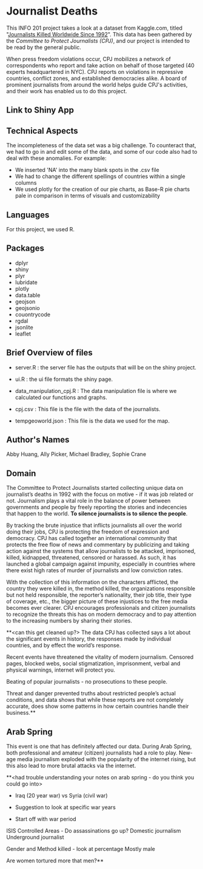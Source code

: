 # Journalist Deaths
This INFO 201 project takes a look at a dataset from Kaggle.com, titled
"[Journalists Killed Worldwide Since 1992](https://www.kaggle.com/qhlearner/journalists-killed-worldwide-since-1992)".
This data has been gathered by the *Committee to Protect Journalists (CPJ)*,
and our project is intended to be read by the general public.

When press freedom violations occur, CPJ mobilizes a network of
 correspondents who report and take action on behalf of those targeted
  (40 experts headquartered in NYC). CPJ reports on violations in
   repressive countries, conflict zones, and established democracies
   alike. A board of prominent journalists from around the world helps
   guide CPJ's activities, and their work has enabled us to do this project.

## Link to Shiny App

## Technical Aspects
The incompleteness of the data set was a big challenge. To counteract
that, we had to go in and edit some of the data, and some of our code
also had to deal with these anomalies. For example:
* We inserted 'NA' into the many blank spots in the .csv file
* We had to change the different spellings of countries within
a single columns
* We used plotly for the creation of our pie charts, as Base-R pie charts
pale in comparison in terms of visuals and customizability

## Languages
For this project, we used R.

## Packages
* dplyr
* shiny
* plyr
* lubridate
* plotly
* data.table
* geojson
* geojsonio
* couontrycode
* rgdal
* jsonlite
* leaflet

## Brief Overview of files
* server.R : the server file has the outputs that will be on the shiny project.

* ui.R : the ui file formats the shiny page.

* data_manipulation_cpj.R : The data manipulation file is where we calculated our functions and graphs.

* cpj.csv : This file is the file with the data of the journalists.

* tempgeoworld.json : This file is the data we used for the map.

## Author's Names
Abby Huang, Ally Picker, Michael Bradley, Sophie Crane

## Domain

The Committee to Protect Journalists started collecting unique data on journalist’s deaths in 1992 with the focus on motive - if it was job related or not. Journalism plays a vital role in the balance of power between governments and people by freely reporting the stories and indecencies that happen to the world. **To silence journalists is to silence the people**.

By tracking the brute injustice that inflicts journalists all over the world doing their jobs, CPJ is protecting the freedom of expression and democracy. CPJ has called together an international community that protects the free flow of news and commentary by publicizing and taking action against the systems that allow journalists to be attacked, imprisoned, killed, kidnapped, threatened, censored or harassed.  As such, it has launched a global campaign against impunity, especially in countries where there exist high rates of murder of journalists and low conviction rates.

With the collection of this information on the characters afflicted, the country they were killed in, the method killed, the organizations responsible but not held responsible, the reporter’s nationality, their job title, their type of coverage, etc., the bigger picture of these injustices to the free media becomes ever clearer. CPJ encourages professionals and citizen journalists to recognize the threats this has on modern democracy and to pay attention to the increasing numbers by sharing their stories.

**<can this get cleaned up?>
The data CPJ has collected says a lot about the significant events in history,  the responses made by individual countries, and by effect the world’s response.

Recent events have threatened the vitality of modern journalism.
Censored pages, blocked webs, social stigmatization, imprisonment, verbal and physical warnings, internet will protect you.

Beating of popular journalists - no prosecutions to these people.

Threat and danger prevented truths about restricted people’s actual conditions, and data shows that while these reports are not completely accurate, does show some patterns in how certain countries handle their business.**

## Arab Spring
This event is one that has definitely affected our data. During Arab Spring, both professional
and amateur (citizen) journalists had a role to play. New-age media journalism exploded with
the popularity of the internet rising, but this also lead to more brutal attacks via the
internet.

**<had trouble understanding your notes on arab spring - do you think you could go into>
<more detail because youve already done some initial research>

- Iraq (20 year war) vs Syria (civil war)

- Suggestion to look at specific war years

- Start off with war period


ISIS Controlled Areas - Do assassinations go up?
  Domestic journalism
    Underground journalist

Gender and Method killed - look at percentage
  Mostly male

Are women tortured more that men?**

